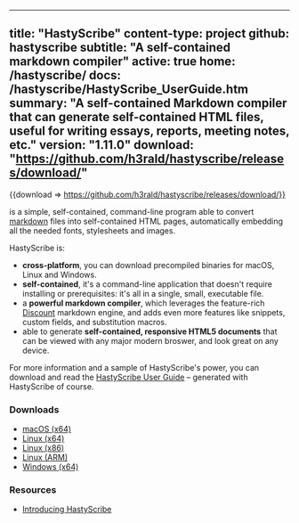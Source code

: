-----
title: "HastyScribe"
content-type: project
github: hastyscribe
subtitle: "A self-contained markdown compiler"
active: true
home: /hastyscribe/
docs: /hastyscribe/HastyScribe_UserGuide.htm
summary: "A self-contained Markdown compiler that can generate self-contained HTML files, useful for writing essays, reports, meeting notes, etc."
version: "1.11.0"
download: "https://github.com/h3rald/hastyscribe/releases/download/"
-----
{{download => https://github.com/h3rald/hastyscribe/releases/download/}}

[](class:hastyscribe) is a simple, self-contained, command-line program able to convert [markdown](http://daringfireball.net/projects/markdown) files into self-contained HTML pages, automatically embedding all the needed fonts, stylesheets and images.

HastyScribe is:

* **cross-platform**, you can download precompiled binaries for macOS, Linux and Windows.
* **self-contained**, it's a command-line application that doesn't require installing or prerequisites: it's all in a single, small, executable file.
* a **powerful markdown compiler**, which leverages the feature-rich [Discount](https://www.pell.portland.or.us/~orc/Code/discount/) markdown engine, and adds even more features like snippets, custom fields, and substitution macros.
* able to generate **self-contained, responsive HTML5 documents** that can be viewed with any major modern broswer, and look great on any device.

For more information and a sample of HastyScribe's power, you can download and read the [HastyScribe User Guide](/hastyscribe/HastyScribe_UserGuide.htm) &ndash; generated with HastyScribe of course.

### Downloads

* [macOS (x64)]({{$download}}v{{$version}}/{{$github}}_v{{$version}}_macosx_x64.zip)
* [Linux (x64)]({{$download}}v{{$version}}/{{$github}}_v{{$version}}_linux_x64.zip)
* [Linux (x86)]({{$download}}v{{$version}}/{{$github}}_v{{$version}}_linux_x86.zip)
* [Linux (ARM)]({{$download}}v{{$version}}/{{$github}}_v{{$version}}_linux_arm.zip)
* [Windows (x64)]({{$download}}v{{$version}}/{{$github}}_v{{$version}}_windows_x64.zip)

### Resources

* [Introducing HastyScribe](/articles/hastyscribe/)
